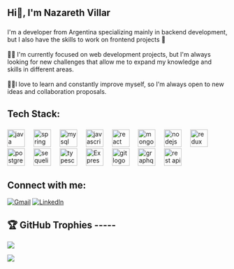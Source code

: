 
<h2 align="left">Hi👋, I'm Nazareth Villar</h2>

###

<p align="left">I'm a developer from Argentina specializing mainly in backend development, but I also have the skills to work on frontend projects 🙌 <br><br>🔭✨ I'm currently focused on web development projects, but I'm always looking for new challenges that allow me to expand my knowledge and skills in different areas.<br><br>🤝👯I love to learn and constantly improve myself, so I'm always open to new ideas and collaboration proposals.</p>



###

## Tech Stack:

###


<div align="left">
  <img src="https://cdn.jsdelivr.net/gh/devicons/devicon/icons/java/java-original.svg" height="40" alt="java logo"  />
  <img width="12" />
  <img src="https://cdn.jsdelivr.net/gh/devicons/devicon/icons/spring/spring-original.svg" height="40" alt="spring logo"  />
  <img width="12" />
  <img src="https://cdn.jsdelivr.net/gh/devicons/devicon/icons/mysql/mysql-original.svg" height="40" alt="mysql logo"  />
  <img width="12" />
  <img src="https://cdn.jsdelivr.net/gh/devicons/devicon/icons/javascript/javascript-original.svg" height="40" alt="javascript logo"  />
  <img width="12" />
  <img src="https://cdn.jsdelivr.net/gh/devicons/devicon/icons/react/react-original.svg" height="40" alt="react logo"  />
  <img width="12" />
  <img src="https://cdn.jsdelivr.net/gh/devicons/devicon/icons/mongodb/mongodb-original.svg" height="40" alt="mongodb logo"  />
  <img width="12" />
  <img src="https://cdn.jsdelivr.net/gh/devicons/devicon/icons/nodejs/nodejs-original.svg" height="40" alt="nodejs logo"  />
  <img width="12" />
  <img src="https://cdn.jsdelivr.net/gh/devicons/devicon/icons/redux/redux-original.svg" height="40" alt="redux logo"  />
  <img width="12" />
  <img src="https://cdn.jsdelivr.net/gh/devicons/devicon/icons/postgresql/postgresql-original.svg" height="40" alt="postgresql logo"  />
  <img width="12" />
  <img src="https://cdn.jsdelivr.net/gh/devicons/devicon/icons/sequelize/sequelize-original.svg" height="40" alt="sequelize logo"  />
  <img width="12" />
  <img src="https://cdn.jsdelivr.net/gh/devicons/devicon/icons/typescript/typescript-original.svg" height="40" alt="typescript logo"  />
  <img width="12" />
  <img src="https://cdn.jsdelivr.net/gh/devicons/devicon/icons/express/express-original.svg" height="40" alt="Express logo">
  <img width="12" />
  <img src="https://cdn.jsdelivr.net/gh/devicons/devicon/icons/git/git-original.svg" height="40" alt="git logo"  />
  <img width="12" />
  <img src="https://cdn.jsdelivr.net/gh/devicons/devicon/icons/graphql/graphql-plain.svg" height="40" alt="graphql logo"  />
  <img width="12" />
  <img src="https://cdn.jsdelivr.net/gh/devicons/devicon/icons/rest/rest-plain.svg" height="40" alt="rest api logo"  />
</div>

###

## Connect with me:
[![Gmail](https://img.shields.io/badge/Gmail-%23D14836.svg?logo=gmail&logoColor=white)](mailto:nazarethvillar38@gmail.com)
[![LinkedIn](https://img.shields.io/badge/LinkedIn-%230077B5.svg?logo=linkedin&logoColor=white)](https://www.linkedin.com/in/nazareth-villar-dev/)


## 🏆 GitHub Trophies -----
![](https://github-profile-trophy.vercel.app/?username=NazarethV&theme=radical&no-frame=false&no-bg=true&margin-w=4)


[![](https://visitcount.itsvg.in/api?id=NazarethV&icon=8&color=10)](https://visitcount.itsvg.in)

###








